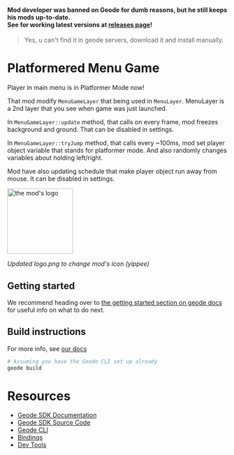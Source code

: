 #### Mod developer was banned on Geode for dumb reasons, but he still keeps his mods up-to-date. <br>See for working latest versions at [releases page](../../releases)!
> Yes, u can't find it in geode servers, download it and install manually.

# Platformered Menu Game
Player in main menu is in Platformer Mode now!

That mod modify `MenuGameLayer` that being used in `MenuLayer`.
MenuLayer is a 2nd layer that you see when game was just launched.

In `MenuGameLayer::update` method, that calls on every frame, mod freezes background and ground. That can be disabled in settings.

In `MenuGameLayer::tryJump` method, that calls every ~100ms, mod set player object variable that stands for platformer mode. And also randomly changes variables about holding left/right.

Mod have also updating schedule that make player object run away from mouse. It can be disabled in settings.

<img src="logo.png" width="150" alt="the mod's logo" />

*Updated logo.png to change mod's icon (yippee)*

## Getting started
We recommend heading over to [the getting started section on geode docs](https://docs.geode-sdk.org/getting-started/) for useful info on what to do next.

## Build instructions
For more info, see [our docs](https://docs.geode-sdk.org/getting-started/create-mod#build)
```sh
# Assuming you have the Geode CLI set up already
geode build
```

# Resources
* [Geode SDK Documentation](https://docs.geode-sdk.org/)
* [Geode SDK Source Code](https://github.com/geode-sdk/geode/)
* [Geode CLI](https://github.com/geode-sdk/cli)
* [Bindings](https://github.com/geode-sdk/bindings/)
* [Dev Tools](https://github.com/geode-sdk/DevTools)
